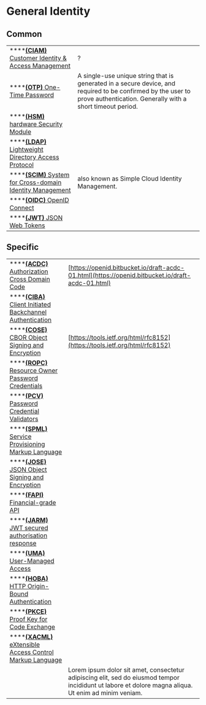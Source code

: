 # General Identity

## Common

|  |  |
| :--- | :--- |
| \*\*\*\*[**\(CIAM\)** Customer Identity & Access Management](../pages/general/ciam-customer-identity-and-access-management.md) | ? |
| \*\*\*\*[**\(OTP\)** One-Time Password](../pages/general/otp-one-time-password.md) | A single-use unique string that is generated in a secure device, and required to be confirmed by the user to prove authentication. Generally with a short timeout period. |
| \*\*\*\*[**\(HSM\)** hardware Security Module](../pages/general/hsm-hardware-security-module.md) |  |
| \*\*\*\*[**\(LDAP\)** Lightweight Directory Access Protocol](../pages/general/ldap-lightweight-directory-access-protocol.md) |  |
| \*\*\*\*[**\(SCIM\)** System for Cross-domain Identity Management](../pages/general/scim-system-for-cross-domain-identity-management.md) | also known as Simple Cloud Identity Management. |
| \*\*\*\*[**\(OIDC\)** OpenID Connect](../pages/general/oidc-openid-connect.md) |  |
| \*\*\*\*[**\(JWT\)** JSON Web Tokens](../pages/general/jwt-json-web-tokens.md) |  |

## Specific

|  |  |
| :--- | :--- |
| \*\*\*\*[**\(ACDC\)** Authorization Cross Domain Code](../pages/general/acdc-authorization-cross-domain-code.md) | [https://openid.bitbucket.io/draft-acdc-01.html](https://openid.bitbucket.io/draft-acdc-01.html) |
| \*\*\*\*[**\(CIBA\)** Client Initiated Backchannel Authentication](../pages/general/ciba-client-initiated-backchannel-authentication.md) |  |
| \*\*\*\*[**\(COSE\)** CBOR Object Signing and Encryption](../pages/general/cose-cbor-object-signing-and-encryption.md) | [https://tools.ietf.org/html/rfc8152](https://tools.ietf.org/html/rfc8152) |
| \*\*\*\*[**\(ROPC\)** Resource Owner Password Credentials](../pages/general/ropc-resource-owner-password-credentials.md) |  |
| \*\*\*\*[**\(PCV\)** Password Credential Validators](../pages/general/pcv-password-credential-validators.md) |  |
| \*\*\*\*[**\(SPML\)** Service Provisioning Markup Language](../pages/general/spml-service-provisioning-markup-language.md) |  |
| \*\*\*\*[**\(JOSE\)** JSON Object Signing and Encryption](../pages/general/jose-json-object-signing-and-encryption.md) |  |
| \*\*\*\*[**\(FAPI\)** Financial-grade API](../pages/general/fapi-financial-grade-api.md) |  |
| \*\*\*\*[**\(JARM\)** JWT secured authorisation response](../pages/general/jarm-jwt-secured-authorisation-response.md) |  |
| \*\*\*\*[**\(UMA\)** User-Managed Access](../pages/general/uma-user-managed-access.md) |  |
| \*\*\*\*[**\(HOBA\)** HTTP Origin-Bound Authentication](../pages/general/hoba-http-origin-bound-authentication.md) |  |
| \*\*\*\*[**\(PKCE\)** Proof Key for Code Exchange](../pages/general/pkce-proof-key-for-code-exchange.md) |  |
| \*\*\*\*[**\(XACML\)** eXtensible Access Control Markup Language](../pages/general/xacml-extensible-access-control-markup-language.md) |  |
|  | Lorem ipsum dolor sit amet, consectetur adipiscing elit, sed do eiusmod tempor incididunt ut labore et dolore magna aliqua. Ut enim ad minim veniam. |

